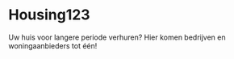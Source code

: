 # Housing123
Uw huis voor langere periode verhuren? Hier komen bedrijven en woningaanbieders tot één!
